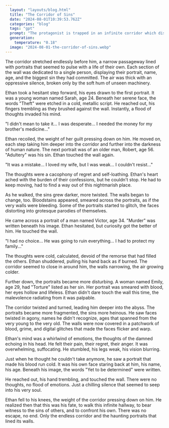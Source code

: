 ```yaml
---
  layout: "layouts/blog.html"
  title: "The Corridor of Sins"
  date: "2024-08-01T10:39:53.762Z"
  categories: "blog"
  tags: "gpt"
  prompt: "The protagonist is trapped in an infinite corridor which displays a person’s portrait, name, age and the biggest sin they committed on each section of the wall. The protagonist can hear the thoughts of the people displayed on the portrait by touching their section of the wall. As protagonist walks down the hallway, he sees people who have committed worse sins and sees more disturbing alterations to the walls, for example bloodstains or glitchy portraits."
  generation: 
    temperature: "0.18"
  image: "2024-08-01-the-corridor-of-sins.webp"
---
```

The corridor stretched endlessly before him, a narrow passageway lined with portraits that seemed to pulse with a life of their own. Each section of the wall was dedicated to a single person, displaying their portrait, name, age, and the biggest sin they had committed. The air was thick with an oppressive silence, broken only by the soft hum of unseen machinery.

Ethan took a hesitant step forward, his eyes drawn to the first portrait. It was a young woman named Sarah, age 24. Beneath her serene face, the words "Theft" were etched in a cold, metallic script. He reached out, his fingers trembling as they brushed against the wall. Instantly, a flood of thoughts invaded his mind.

"I didn't mean to take it... I was desperate... I needed the money for my brother's medicine..."

Ethan recoiled, the weight of her guilt pressing down on him. He moved on, each step taking him deeper into the corridor and further into the darkness of human nature. The next portrait was of an older man, Robert, age 56. "Adultery" was his sin. Ethan touched the wall again.

"It was a mistake... I loved my wife, but I was weak... I couldn't resist..."

The thoughts were a cacophony of regret and self-loathing. Ethan's heart ached with the burden of their confessions, but he couldn't stop. He had to keep moving, had to find a way out of this nightmarish place.

As he walked, the sins grew darker, more twisted. The walls began to change, too. Bloodstains appeared, smeared across the portraits, as if the very walls were bleeding. Some of the portraits started to glitch, the faces distorting into grotesque parodies of themselves.

He came across a portrait of a man named Victor, age 34. "Murder" was written beneath his image. Ethan hesitated, but curiosity got the better of him. He touched the wall.

"I had no choice... He was going to ruin everything... I had to protect my family..."

The thoughts were cold, calculated, devoid of the remorse that had filled the others. Ethan shuddered, pulling his hand back as if burned. The corridor seemed to close in around him, the walls narrowing, the air growing colder.

Further down, the portraits became more disturbing. A woman named Emily, age 29, had "Torture" listed as her sin. Her portrait was smeared with blood, her eyes hollow and lifeless. Ethan didn't dare touch the wall this time, the malevolence radiating from it was palpable.

The corridor twisted and turned, leading him deeper into the abyss. The portraits became more fragmented, the sins more heinous. He saw faces twisted in agony, names he didn't recognize, ages that spanned from the very young to the very old. The walls were now covered in a patchwork of blood, grime, and digital glitches that made the faces flicker and warp.

Ethan's mind was a whirlwind of emotions, the thoughts of the damned echoing in his head. He felt their pain, their regret, their anger. It was overwhelming, suffocating. He stumbled, his legs weak, his vision blurring.

Just when he thought he couldn't take anymore, he saw a portrait that made his blood run cold. It was his own face staring back at him, his name, his age. Beneath his image, the words "Yet to be determined" were written.

He reached out, his hand trembling, and touched the wall. There were no thoughts, no flood of emotions. Just a chilling silence that seemed to seep into his very soul.

Ethan fell to his knees, the weight of the corridor pressing down on him. He realized then that this was his fate, to walk this infinite hallway, to bear witness to the sins of others, and to confront his own. There was no escape, no end. Only the endless corridor and the haunting portraits that lined its walls.
